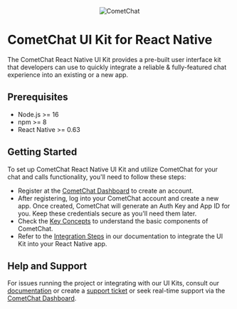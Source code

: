 <p align="center">
  <img alt="CometChat" src="https://assets.cometchat.io/website/images/logos/banner.png">
</p>

# CometChat UI Kit for React Native

The CometChat React Native UI Kit provides a pre-built user interface kit that developers can use to quickly integrate a reliable & fully-featured chat experience into an existing or a new app.

## Prerequisites
- Node.js >= 16
- npm >= 8
- React Native >= 0.63

## Getting Started
 To set up CometChat React Native UI Kit and utilize CometChat for your chat and calls functionality, you'll need to follow these steps:
- Register at the [CometChat Dashboard](https://app.cometchat.com/) to create an account.
- After registering, log into your CometChat account and create a new app. Once created, CometChat will generate an Auth Key and App ID for you. Keep these credentials secure as you'll need them later.
- Check the [Key Concepts](https://www.cometchat.com/docs/react-native-uikit/key-concepts) to understand the basic components of CometChat.
- Refer to the [Integration Steps](https://www.cometchat.com/docs/react-native-uikit/integration) in our documentation to integrate the UI Kit into your React Native app.

## Help and Support
For issues running the project or integrating with our UI Kits, consult our [documentation](https://www.cometchat.com/docs/react-native-uikit/integration) or create a [support ticket](https://help.cometchat.com/hc/en-us) or seek real-time support via the [CometChat Dashboard](https://app.cometchat.com/).